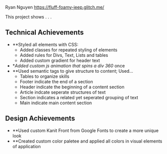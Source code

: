 Ryan Nguyen
https://fluff-foamy-jeep.glitch.me/

This project shows . . .

## Technical Achievements
- **Styled all elements with CSS:
	- Added classes for repeated styling of elements
	- Added rules for Divs, Text, Lists and tables
	- Added custom gradient for header text
- **Added custom js animation that spins a div 360* once
- **Used semantic tags to give structure to content; Used...
	- Tables to organize skills
	- Footer indicate the end of a section
	- Header indicate the beginning of a content section
	- Article indcate seperate structures of text
	- Section indicates a related yet seperated grouping of text
	- Main indicate main content section
	

## Design Achievements
- **Used custom Kanit Front from Google Fonts to create a more unique look
- **Created custom color paletee and applied all colors in visual elements of application
